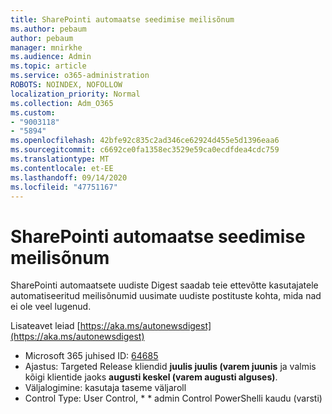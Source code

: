 ```yaml
---
title: SharePointi automaatse seedimise meilisõnum
ms.author: pebaum
author: pebaum
manager: mnirkhe
ms.audience: Admin
ms.topic: article
ms.service: o365-administration
ROBOTS: NOINDEX, NOFOLLOW
localization_priority: Normal
ms.collection: Adm_O365
ms.custom:
- "9003118"
- "5894"
ms.openlocfilehash: 42bfe92c835c2ad346ce62924d455e5d1396eaa6
ms.sourcegitcommit: c6692ce0fa1358ec3529e59ca0ecdfdea4cdc759
ms.translationtype: MT
ms.contentlocale: et-EE
ms.lasthandoff: 09/14/2020
ms.locfileid: "47751167"
---
```

# <a name="sharepoint-auto-digest-email"></a>SharePointi automaatse seedimise meilisõnum

SharePointi automaatsete uudiste Digest saadab teie ettevõtte kasutajatele automatiseeritud meilisõnumid uusimate uudiste postituste kohta, mida nad ei ole veel lugenud.

Lisateavet leiad [https://aka.ms/autonewsdigest](https://aka.ms/autonewsdigest)

- Microsoft 365 juhised ID:  [64685](https://www.microsoft.com/microsoft-365/roadmap?filters=&featureid=64685)
- Ajastus: Targeted Release kliendid  **juulis juulis (varem juunis**  ja valmis kõigi klientide jaoks  **augusti keskel (varem augusti alguses)**.
- Väljalogimine: kasutaja taseme väljaroll
- Control Type: User Control, * * admin Control PowerShelli kaudu (varsti)
